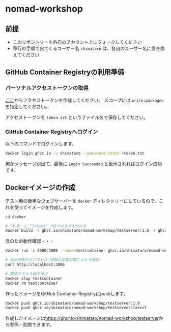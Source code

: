 # nomad-workshop

## 前提

* このリポジトリーを各自のアカウント上にフォークしてください
* 移行の手順で出てくるユーザー名 `shimataro` は、各自のユーザー名に置き換えてください

## GitHub Container Registryの利用準備

### パーソナルアクセストークンの取得

[ここ](https://github.com/settings/tokens)からアクセストークンを作成してください。
スコープには `write:packages` を指定してください。

アクセストークンを `token.txt` というファイル名で保存してください。

### GitHub Container Registryへログイン

以下のコマンドでログインします。

```bash
docker login ghcr.io -u shimataro --password-stdin <token.txt
```

何かメッセージが出て、最後に `Login Succeeded` と表示されればログイン成功です。

## Dockerイメージの作成

テスト用の簡単なウェブサーバーを `docker` ディレクトリーにしているので、これを使ってイメージを作成します。

```bash
cd docker

# "1.0" と "latest" の2つのタグをつける
docker build -t ghcr.io/shimataro/nomad-workshop/testserver:1.0 -t ghcr.io/shimataro/nomad-workshop/testserver:latest .
```

念のため動作確認・・・

```bash
docker run -p 3000:3000 --name=testcontainer ghcr.io/shimataro/nomad-workshop/testserver:1.0

# 別の端末からアクセス→地獄の言葉が聞こえたら成功
curl http://localhost:3000

# 確認できたら後片付け
docker stop testcontainer
docker rm testcontainer
```

作ったイメージをGitHub Container Registryにpushします。

```bash
docker push ghcr.io/shimataro/nomad-workshop/testserver:1.0
docker push ghcr.io/shimataro/nomad-workshop/testserver:latest
```

作成したイメージは<https://ghcr.io/shimataro/nomad-workshop/testserver>から参照・削除できます。
